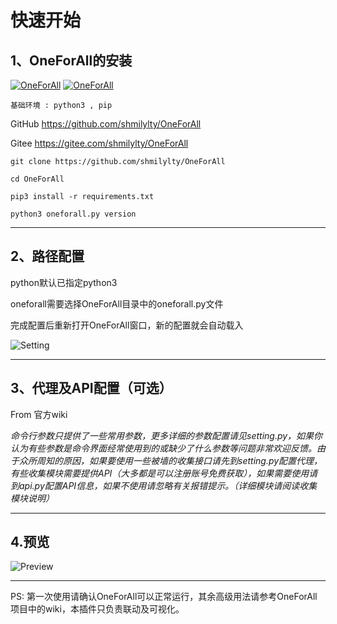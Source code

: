 # 快速开始

## 1、OneForAll的安装
[![OneForAll](https://badgen.net/badge/icon/OneForAll/blue?icon=github&label)](https://github.com/shmilylty/OneForAll)
[![OneForAll](https://badgen.net/badge/icon/Goby2OneForAll/blue?icon=github&label)](https://github.com/old-hansen/Goby2OneForAll)

`基础环境 : python3 , pip`

GitHub https://github.com/shmilylty/OneForAll 

Gitee  https://gitee.com/shmilylty/OneForAll

```
git clone https://github.com/shmilylty/OneForAll

cd OneForAll

pip3 install -r requirements.txt

python3 oneforall.py version
```
---
## 2、路径配置

python默认已指定python3

oneforall需要选择OneForAll目录中的oneforall.py文件

完成配置后重新打开OneForAll窗口，新的配置就会自动载入

![Setting](https://s3.bmp.ovh/imgs/2022/02/02e9359eb5807366.gif)

---
## 3、代理及API配置（可选）
From 官方wiki 

*命令行参数只提供了一些常用参数，更多详细的参数配置请见setting.py，如果你认为有些参数是命令界面经常使用到的或缺少了什么参数等问题非常欢迎反馈。由于众所周知的原因，如果要使用一些被墙的收集接口请先到setting.py配置代理，有些收集模块需要提供API（大多都是可以注册账号免费获取），如果需要使用请到api.py配置API信息，如果不使用请忽略有关报错提示。（详细模块请阅读收集模块说明）*

---
## 4.预览
![Preview](https://s3.bmp.ovh/imgs/2022/02/d8156f709f750a5a.gif)

---
PS: 第一次使用请确认OneForAll可以正常运行，其余高级用法请参考OneForAll项目中的wiki，本插件只负责联动及可视化。